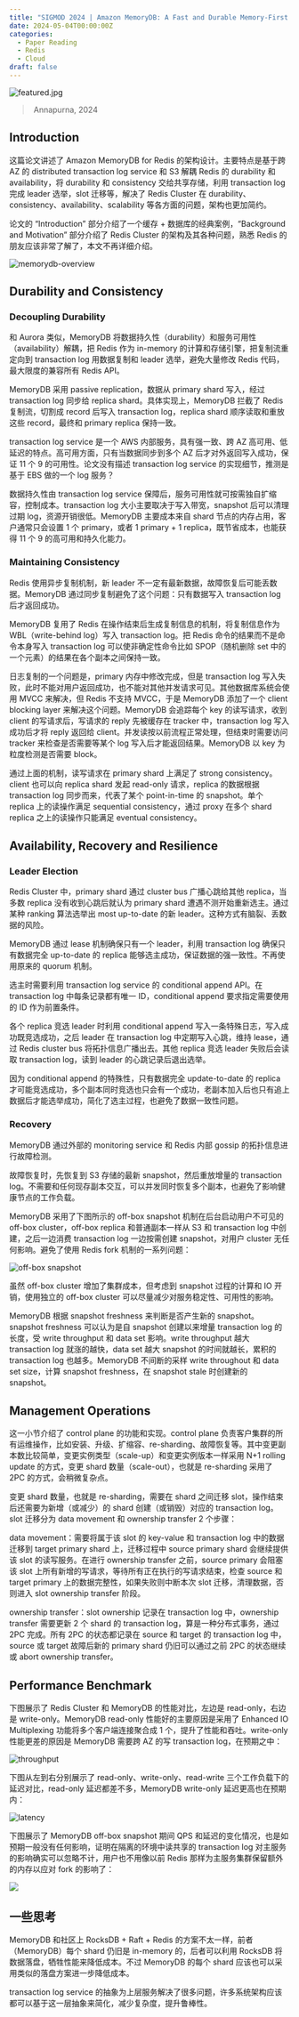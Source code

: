```yaml
---
title: "SIGMOD 2024 | Amazon MemoryDB: A Fast and Durable Memory-First Cloud Database"
date: 2024-05-04T00:00:00Z
categories:
  - Paper Reading
  - Redis
  - Cloud
draft: false
---
```

![featured.jpg](featured.jpg)
>  Annapurna, 2024

## Introduction

这篇论文讲述了 Amazon MemoryDB for Redis 的架构设计。主要特点是基于跨 AZ 的 distributed transaction log service 和 S3 解耦 Redis 的 durability 和 availability，将 durability 和 consistency 交给共享存储，利用 transaction log 完成 leader 选举，slot 迁移等，解决了 Redis Cluster 在 durability、consistency、availability、scalability 等各方面的问题，架构也更加简约。

论文的 “Introduction” 部分介绍了一个缓存 + 数据库的经典案例，“Background and Motivation” 部分介绍了 Redis Cluster 的架构及其各种问题，熟悉 Redis 的朋友应该非常了解了，本文不再详细介绍。

![memorydb-overview](20240505132051.png)

## Durability and Consistency

### Decoupling Durability

和 Aurora 类似，MemoryDB 将数据持久性（durability）和服务可用性（availability）解耦，把 Redis 作为 in-memory 的计算和存储引擎，把复制流重定向到 transaction log 用数据复制和 leader 选举，避免大量修改 Redis 代码，最大限度的兼容所有 Redis API。

MemoryDB 采用 passive replication，数据从 primary shard 写入，经过 transaction log 同步给 replica shard。具体实现上，MemoryDB 拦截了 Redis 复制流，切割成 record 后写入 transaction log，replica shard 顺序读取和重放这些 record，最终和 primary replica 保持一致。

transaction log service 是一个 AWS 内部服务，具有强一致、跨 AZ 高可用、低延迟的特点。高可用方面，只有当数据同步到多个 AZ 后才对外返回写入成功，保证 11 个 9 的可用性。论文没有描述 transaction log service 的实现细节，推测是基于 EBS 做的一个 log 服务？

数据持久性由 transaction log service 保障后，服务可用性就可按需独自扩缩容，控制成本。transaction log 大小主要取决于写入带宽，snapshot 后可以清理过期 log，资源开销很低。MemoryDB 主要成本来自 shard 节点的内存占用，客户通常只会设置 1 个 primary，或者 1 primary + 1 replica，既节省成本，也能获得 11 个 9 的高可用和持久化能力。

### Maintaining Consistency

Redis 使用异步复制机制，新 leader 不一定有最新数据，故障恢复后可能丢数据。MemoryDB 通过同步复制避免了这个问题：只有数据写入 transaction log 后才返回成功。

MemoryDB 复用了 Redis 在操作结束后生成复制信息的机制，将复制信息作为 WBL（write-behind log）写入 transaction log。把 Redis 命令的结果而不是命令本身写入 transaction log 可以使非确定性命令比如 SPOP（随机删除 set 中的一个元素）的结果在各个副本之间保持一致。

日志复制的一个问题是，primary 内存中修改完成，但是 transaction log 写入失败，此时不能对用户返回成功，也不能对其他并发请求可见。其他数据库系统会使用 MVCC 来解决，但 Redis 不支持 MVCC，于是 MemoryDB 添加了一个 client blocking layer 来解决这个问题。MemoryDB 会追踪每个 key 的读写请求，收到 client 的写请求后，写请求的 reply 先被缓存在 tracker 中，transaction log 写入成功后才将 reply 返回给 client。并发读按以前流程正常处理，但结束时需要访问 tracker 来检查是否需要等某个 log 写入后才能返回结果。MemoryDB 以 key 为粒度检测是否需要 block。

通过上面的机制，读写请求在 primary shard 上满足了 strong consistency。client 也可以向 replica shard 发起 read-only 请求，replica 的数据根据 transaction log 同步而来，代表了某个 point-in-time 的 snapshot。单个 replica 上的读操作满足 sequential consistency，通过 proxy 在多个 shard replica 之上的读操作只能满足 eventual consistency。

## Availability, Recovery and Resilience

### Leader Election

Redis Cluster 中，primary shard 通过 cluster bus 广播心跳给其他 replica，当多数 replica 没有收到心跳后就认为 primary shard 遭遇不测开始重新选主。通过某种 ranking 算法选举出 most up-to-date 的新 leader。这种方式有脑裂、丢数据的风险。

MemoryDB 通过 lease 机制确保只有一个 leader，利用 transaction log 确保只有数据完全 up-to-date 的 replica 能够选主成功，保证数据的强一致性。不再使用原来的 quorum 机制。

选主时需要利用 transaction log service 的 conditional append API。在 transaction log 中每条记录都有唯一 ID，conditional append 要求指定需要使用的 ID 作为前置条件。

各个 replica 竞选 leader 时利用 conditional append 写入一条特殊日志，写入成功既竞选成功，之后 leader 在 transaction log 中定期写入心跳，维持 lease，通过 Redis cluster bus 将拓扑信息广播出去。其他 replica 竞选 leader 失败后会读取 transaction log，读到 leader 的心跳记录后退出选举。

因为 conditional append 的特殊性，只有数据完全 update-to-date 的 replica 才可能竞选成功，多个副本同时竞选也只会有一个成功，老副本加入后也只有追上数据后才能选举成功，简化了选主过程，也避免了数据一致性问题。

### Recovery

MemoryDB 通过外部的 monitoring service 和 Redis 内部 gossip 的拓扑信息进行故障检测。

故障恢复时，先恢复到 S3 存储的最新 snapshot，然后重放增量的 transaction log。不需要和任何现存副本交互，可以并发同时恢复多个副本，也避免了影响健康节点的工作负载。

MemoryDB 采用了下图所示的 off-box snapshot 机制在后台启动用户不可见的 off-box cluster，off-box replica 和普通副本一样从 S3 和 transaction log 中创建，之后一边消费 transaction log 一边按需创建 snapshot，对用户 cluster 无任何影响。避免了使用 Redis fork 机制的一系列问题：

![off-box snapshot](20240504095706.png)

虽然 off-box cluster 增加了集群成本，但考虑到 snapshot 过程的计算和 IO 开销，使用独立的 off-box cluster 可以尽量减少对服务稳定性、可用性的影响。

MemoryDB 根据 snapshot freshness 来判断是否产生新的 snapshot。snapshot freshness 可以认为是自 snapshot 创建以来增量 transaction log 的长度，受 write throughput 和 data set 影响。write throughput 越大 transaction log 就涨的越快，data set 越大 snapshot 的时间就越长，累积的 transaction log 也越多。MemoryDB 不间断的采样 write throughout 和 data set size，计算 snapshot freshness，在 snapshot stale 时创建新的 snapshot。

## Management Operations

这一小节介绍了 control plane 的功能和实现。control plane 负责客户集群的所有运维操作，比如安装、升级、扩缩容、re-sharding、故障恢复等。其中变更副本数比较简单，变更实例类型（scale-up）和变更实例版本一样采用 N+1 rolling update 的方式，变更 shard 数量（scale-out），也就是 re-sharding 采用了 2PC 的方式，会稍微复杂点。

变更 shard 数量，也就是 re-sharding，需要在 shard 之间迁移 slot，操作结束后还需要为新增（或减少）的 shard 创建（或销毁）对应的 transaction log。slot 迁移分为 data movement 和 ownership transfer 2 个步骤：

data movement：需要将属于该 slot 的 key-value 和 transaction log 中的数据迁移到 target primary shard 上，迁移过程中 source primary shard 会继续提供该 slot 的读写服务。在进行 ownership transfer 之前，source primary 会阻塞该 slot 上所有新增的写请求，等待所有正在执行的写请求结束，检查 source 和 target primary 上的数据完整性，如果失败则中断本次 slot 迁移，清理数据，否则进入 slot ownership transfer 阶段。

ownership transfer：slot ownership 记录在 transaction log 中，ownership transfer 需要更新 2 个 shard 的 transaction log，算是一种分布式事务，通过 2PC 完成。所有 2PC 的状态都记录在 source 和 target 的 transaction log 中，source 或 target 故障后新的 primary shard 仍旧可以通过之前 2PC 的状态继续或 abort ownership transfer。

## Performance Benchmark

下图展示了 Redis Cluster 和 MemoryDB 的性能对比，左边是 read-only，右边是 write-only。MemoryDB read-only 性能好的主要原因是采用了 Enhanced IO Multiplexing 功能将多个客户端连接聚合成 1 个，提升了性能和吞吐。write-only 性能更差的原因是 MemoryDB 需要跨 AZ 的写 transaction log，在预期之中：

![throughput](20240504111726.png)

下图从左到右分别展示了 read-only、write-only、read-write 三个工作负载下的延迟对比，read-only 延迟都差不多，MemoryDB write-only 延迟更高也在预期内：

![latency](20240504112415.png)

下图展示了 MemoryDB off-box snapshot 期间 QPS 和延迟的变化情况，也是如预期一般没有任何影响，证明在隔离的环境中读共享的 transaction log 对主服务的影响确实可以忽略不计，用户也不用像以前 Redis 那样为主服务集群保留额外的内存以应对 fork 的影响了：

![](20240505102249.png)

## 一些思考

MemoryDB 和社区上 RocksDB + Raft + Redis 的方案不太一样，前者（MemoryDB）每个 shard 仍旧是 in-memory 的，后者可以利用 RocksDB 将数据落盘，牺牲性能来降低成本。不过 MemoryDB 的每个 shard 应该也可以采用类似的落盘方案进一步降低成本。

transaction log service 的抽象为上层服务解决了很多问题，许多系统架构应该都可以基于这一层抽象来简化，减少复杂度，提升鲁棒性。